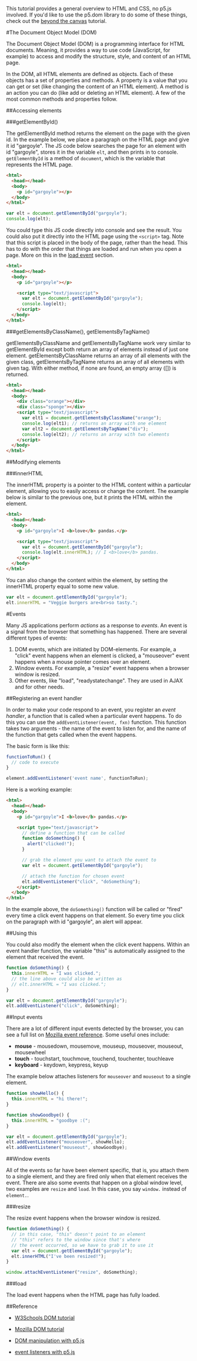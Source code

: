 This tutorial provides a general overview to HTML and CSS, no p5.js involved. If you'd like to use the p5.dom library to do some of these things, check out the [beyond the canvas](https://github.com/lmccart/p5.js/wiki/Beyond-the-canvas) tutorial.

#The Document Object Model (DOM)

The Document Object Model (DOM) is a programming interface for HTML documents. Meaning, it provides a way to use code (JavaScript, for example) to access and modify the structure, style, and content of an HTML page.

In the DOM, all HTML elements are defined as objects. Each of these objects has a set of properties and methods. A property is a value that you can get or set (like changing the content of an HTML element). A method is an action you can do (like add or deleting an HTML element). A few of the most common methods and properties follow.

##Accessing elements

###getElementById()

The getElementById method returns the element on the page with the given id. In the example below, we place a paragraph on the HTML page and give it id "gargoyle". The JS code below searches the page for an element with id "gargoyle", stores it in the variable `elt`, and then prints in to console. `getElementById` is a method of `document`, which is the variable that represents the HTML page.

```html
<html>
  <head></head>
  <body>
    <p id="gargoyle"></p>
  </body>
</html>
```

```javascript
var elt = document.getElementById("gargoyle");
console.log(elt);
```

You could type this JS code directly into console and see the result. You could also put it directly into the HTML page using the `<script>` tag. Note that this script is placed in the body of the page, rather than the head. This has to do with the order that things are loaded and run when you open a page. More on this in the [load event](https://github.com/lmccart/p5.js/wiki/Intro-to-DOM-manipulation-and-events#load) section.

```html
<html>
  <head></head>
  <body>
    <p id="gargoyle"></p>

    <script type="text/javascript">
      var elt = document.getElementById("gargoyle");
      console.log(elt);
    </script>
  </body>
</html>
```

###getElementsByClassName(), getElementsByTagName()

getElementsByClassName and getElementsByTagName work very similar to getElementById except both return an array of elements instead of just one element. getElementsByClassName returns an array of all elements with the given class, getElementsByTagName returns an array of all elements with given tag. With either method, if none are found, an empty array ([]) is returned.

```html
<html>
  <head></head>
  <body>
    <div class="orange"></div>
    <div class="sponge"></div>
    <script type="text/javascript">
      var elt1 = document.getElementsByClassName("orange");
      console.log(elt1); // returns an array with one element
      var elt2 = document.getElementsByTagName("div");
      console.log(elt2); // returns an array with two elements
    </script>
  </body>
</html>
```

##Modifying elements

###innerHTML

The innerHTML property is a pointer to the HTML content within a particular element, allowing you to easily access or change the content. The example below is similar to the previous one, but it prints the HTML within the element.

```html
<html>
  <head></head>
  <body>
    <p id="gargoyle">I <b>love</b> pandas.</p>

    <script type="text/javascript">
      var elt = document.getElementById("gargoyle");
      console.log(elt.innerHTML); // I <b>love</b> pandas.
    </script>
  </body>
</html>
```

You can also change the content within the element, by setting the innerHTML property equal to some new value.

```javascript
var elt = document.getElementById("gargoyle");
elt.innerHTML = "Veggie burgers are<br>so tasty.";
```

#Events

Many JS applications perform _actions_ as a response to _events_. An event is a signal from the browser that something has happened. There are several different types of events:

1. DOM events, which are initiated by DOM-elements. For example, a "click" event happens when an element is clicked, a "mouseover" event happens when a mouse pointer comes over an element.
2. Window events. For example, a "resize" event happens when a browser window is resized.
3. Other events, like "load", "readystatechange". They are used in AJAX and for other needs.

##Registering an event handler

In order to make your code respond to an event, you register an _event handler_, a function that is called when a particular event happens. To do this you can use the `addEventListener(event, fxn)` function. This function takes two arguments - the name of the event to listen for, and the name of the function that gets called when the event happens.

The basic form is like this:

```javascript
functionToRun() {
  // code to execute
}		

element.addEventListener('event name', functionToRun);
```

Here is a working example:

```html
<html>
  <head></head>
  <body>
    <p id="gargoyle">I <b>love</b> pandas.</p>

    <script type="text/javascript">
      // define a function that can be called
      function doSomething() {
        alert("clicked!");
      }

      // grab the element you want to attach the event to
      var elt = document.getElementById("gargoyle");

      // attach the function for chosen event
      elt.addEventListener("click", "doSomething");
    </script>
  </body>
</html>
```

In the example above, the `doSomething()` function will be called or "fired" every time a click event happens on that element. So every time you click on the paragraph with id "gargoyle", an alert will appear. 

##Using this

You could also modify the element when the click event happens. Within an event handler function, the variable "this" is automatically assigned to the element that received the event.

```javascript
function doSomething() {
  this.innerHTML = "I was clicked.";
  // the line above could also be written as
  // elt.innerHTML = "I was clicked.";
}

var elt = document.getElementById("gargoyle");
elt.addEventListener("click", doSomething);
```

##Input events

There are a lot of different input events detected by the browser, you can see a full list on [Mozilla event reference](https://developer.mozilla.org/en-US/docs/Web/Events). Some useful ones include:

* __mouse__ - mousedown, mousemove, mouseup, mouseover, mouseout, mousewheel
* __touch__ - touchstart, touchmove, touchend, touchenter, touchleave
* __keyboard__ - keydown, keypress, keyup

The example below attaches listeners for `mouseover` and `mouseout` to a single element.

```javascript
function showHello() {
  this.innerHTML = "hi there!";
}

function showGoodbye() {
  this.innerHTML = "goodbye :(";
}

var elt = document.getElementById("gargoyle");
elt.addEventListener("mouseover", showHello);
elt.addEventListener("mouseout", showGoodbye);
```

##Window events

All of the events so far have been element specific, that is, you attach them to a single element, and they are fired only when that element receives the event. There are also some events that happen on a global window level, two examples are `resize` and `load`. In this case, you say `window.` instead of `element.`.

###resize

The resize event happens when the browser window is resized.

```javascript
function doSomething() {
  // in this case, "this" doesn't point to an element
  // "this" refers to the window since that's where
  // the event occurred, so we have to grab it to use it
  var elt = document.getElementById("gargoyle");
  elt.innerHTML("I've been resized!");
}

window.attachEventListener("resize", doSomething);
```

###load

The load event happens when the HTML page has fully loaded.

##Reference
* [W3Schools DOM tutorial](http://www.w3schools.com/js/js_htmldom.asp)
* [Mozilla DOM tutorial](https://developer.mozilla.org/en-US/docs/Web/API/Document_Object_Model/Introduction)

* [DOM manipulation with p5.js](https://github.com/lmccart/p5.js/wiki/Beyond-the-canvas#element-specific-listeners)
* [event listeners with p5.js](https://github.com/lmccart/p5.js/wiki/Beyond-the-canvas#element-specific-listeners)